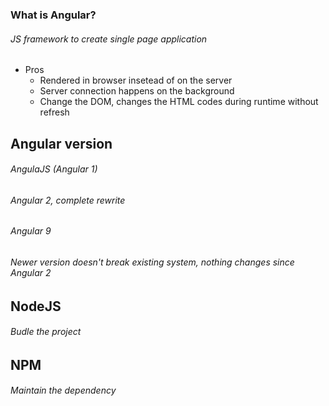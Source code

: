 ### What is Angular?
###### JS framework to create single page application

* Pros
  * Rendered in browser insetead of on the server
  * Server connection happens on the background
  * Change the DOM, changes the HTML codes during runtime without refresh

## Angular version
###### AngulaJS (Angular 1)
###### Angular 2, complete rewrite
###### Angular 9
###### Newer version doesn't break existing system, nothing changes since Angular 2

## NodeJS
###### Budle the project

## NPM
###### Maintain the dependency
